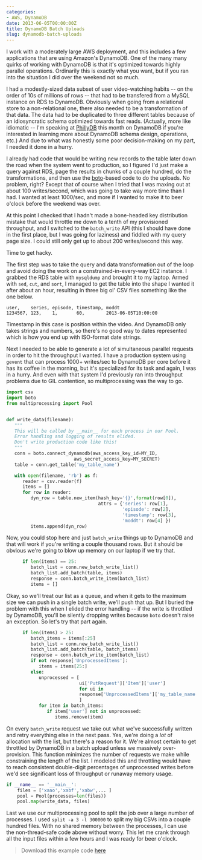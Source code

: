 ```yaml
---
categories:
- AWS, DynamoDB
date: 2013-06-05T00:00:00Z
title: DynamoDB Batch Uploads
slug: dynamodb-batch-uploads
---
```


I work with a moderately large AWS deployment, and this includes a few applications that are using Amazon's DynamoDB. One of the many many quirks of working with DynamoDB is that it's optimized towards highly parallel operations. Ordinarily this is exactly what you want, but if you ran into the situation I did over the weekend not so much.

I had a modestly-sized data subset of user video-watching habits -- on the order of 10s of millions of rows -- that had to be transfered from a MySQL instance on RDS to DynamoDB. Obviously when going from a relational store to a non-relational one, there also needed to be a transformation of that data. The data had to be duplicated to three different tables because of an idiosyncratic schema optimized towards fast reads. (Actually, more like idiomatic -- I'm speaking at [PhillyDB](http://www.meetup.com/phillydb/) this month on DynamoDB if you're interested in learning more about DynamoDB schema design, operations, etc.) And due to what was honestly some poor decision-making on my part, I needed it done in a hurry.

I already had code that would be writing new records to the table later down the road when the system went to production, so I figured I'd just make a query against RDS, page the results in chunks of a couple hundred, do the transformations, and then use the [boto](http://boto.readthedocs.org/en/latest/dynamodb_tut.html)-based code to do the uploads. No problem, right?  Except that of course when I tried that I was maxing out at about 100 writes/second, which was going to take way more time than I had. I wanted at least 1000/sec, and more if I wanted to make it to beer o'clock before the weekend was over.

At this point I checked that I hadn't made a bone-headed key distribution mistake that would throttle me down to a tenth of my provisioned throughput, and I switched to the `batch_write` API (this I should have done in the first place, but I was going for laziness) and fiddled with my query page size.  I could still only get up to about 200 writes/second this way.

Time to get hacky.

The first step was to take the query and data transformation out of the loop and avoid doing the work on a constrained-in-every-way EC2 instance. I grabbed the RDS table with `mysqldump` and brought it to my laptop.  Armed with `sed`, `cut`, and `sort`, I managed to get the table into the shape I wanted it after about an hour, resulting in three big ol' CSV files something like the one below.

    user,    series, episode, timestamp, moddt
    1234567, 123,    1,       60,        2013-06-05T10:00:00

Timestamp in this case is position within the video. And DynamoDB only takes strings and numbers, so there's no good way to dates represented which is how you end up with ISO-format date strings.

Next I needed to be able to generate a lot of simultaneous parallel requests in order to hit the throughput I wanted. I have a production system using `gevent` that can process 1000+ writes/sec to DynamoDB per core before it has its coffee in the morning, but it's specialized for its task and again, I was in a hurry. And even with that system I'd previously ran into throughput problems due to GIL contention, so multiprocessing was the way to go.

~~~ python
import csv
import boto
from multiprocessing import Pool


def write_data(filename):
   """
   This will be called by __main__ for each process in our Pool.
   Error handling and logging of results elided.
   Don't write production code like this!
   """
   conn = boto.connect_dynamodb(aws_access_key_id=MY_ID,
                         aws_secret_access_key=MY_SECRET)
   table = conn.get_table('my_table_name')

   with open(filename, 'rb') as f:
      reader = csv.reader(f)
      items = []
      for row in reader:
         dyn_row = table.new_item(hash_key='{}',format(row[0]),
                                  attrs = {'series': row[1],
                                           'episode': row[2],
                                           'timestamp': row[3],
                                           'moddt': row[4] })
         items.append(dyn_row)

~~~

Now, you could stop here and just `batch_write` things up to DynamoDB and that will work if you're writing a couple thousand rows. But it should be obvious we're going to blow up memory on our laptop if we try that.

~~~ python
      if len(items) == 25:
         batch_list = conn.new_batch_write_list()
         batch_list.add_batch(table, items)
         response = conn.batch_write_item(batch_list)
         items = []
~~~

Okay, so we'll treat our list as a queue, and when it gets to the maximum size we can push in a single batch write, we'll push that up. But I buried the problem with this when I elided the error handling -- if the write is throttled by DynamoDB, you'll be silently dropping writes because `boto` doesn't raise an exception. So let's try that part again.

~~~ python
      if len(items) > 25:
         batch_items = items[:25]
         batch_list = conn.new_batch_write_list()
         batch_list.add_batch(table, batch_items)
         response = conn.batch_write_item(batch_list)
         if not response['UnprocessedItems']:
            items = items[25:]
         else:
            unprocessed = [
                           ui['PutRequest']['Item']['user']
                           for ui in
                           response['UnprocessedItems']['my_table_name']
                           ]
            for item in batch_items:
               if item['user'] not in unprocessed:
                  items.remove(item)
~~~

On every `batch_write` request we take out what we've successfully written and retry everything else in the next pass. Yes, we're doing a *lot* of allocation with the list, but there's a reason for it. We're almost certain to get throttled by DynamoDB in a batch upload unless we massively over-provision.  This function minimizes the number of requests we make while constraining the length of the list. I modeled this and throttling would have to reach consistent double-digit percentages of unprocessed writes before we'd see significant loss of throughput or runaway memory usage.

~~~ python
if __name__ == '__main__':
    files = ['xaao','xabf','xabw',... ]
    pool = Pool(processes=len(files))
    pool.map(write_data, files)
~~~

Last we use our multiprocessing pool to split the job over a large number of processes. I used `split -a 3 -l 300000` to split my big CSVs into a couple hundred files. With no shared memory between the processes, I can use the non-thread-safe code above without worry. This let me crank through all the input files within a few hours and I was ready for beer o'clock.

><aside>Download this example code <a href="https://github.com/tgross/tgross.github.io/tree/master/_code/dynamodb-batch-uploads">here</a></aside>
